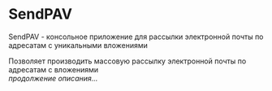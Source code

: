 # SendPAV
SendPAV - консольное приложение для рассылки электронной почты по адресатам с уникальными вложениями

Позволяет производить массовую рассылку электронной почты по адресатам с вложениями
<br><i>продолжение описания...</i>

